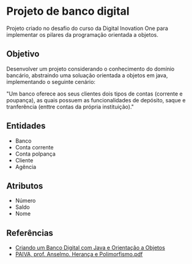 # Projeto de banco digital

Projeto criado no desafio do curso da Digital Inovation One para implementar os pilares da programação orientada a objetos.

## Objetivo

Desenvolver um projeto considerando o conhecimento do domínio bancário, abstraindo uma soluação orientada a objetos em java, implementando o seguinte cenário:

"Um banco oferece aos seus clientes dois tipos de contas (corrente e poupança), as quais possuem as funcionalidades de depósito, saque e tranferência (enttre contas da própria instituição)."

## Entidades

- Banco
- Conta corrente
- Conta polpança
- Cliente
- Agência

## Atributos

- Número
- Saldo
- Nome

## Referências

- [Criando um Banco Digital com Java e Orientação a Objetos](https://github.com/falvojr/lab-banco-digital-oo)
- [PAIVA, prof. Anselmo. Herança e Polimorfismo.pdf](http://www.deinf.ufma.br/~paiva/cursos/java/HerancaPolimorfismo2.pdf)
